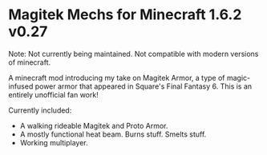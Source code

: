 Magitek Mechs for Minecraft 1.6.2
v0.27
=============

Note: Not currently being maintained. Not compatible with modern versions of minecraft.

A minecraft mod introducing my take on Magitek Armor, a type of magic-infused power armor that appeared in Square's Final Fantasy 6. This is an entirely unofficial fan work!

Currently included:

* A walking rideable Magitek and Proto Armor.
* A mostly functional heat beam. Burns stuff. Smelts stuff.
* Working multiplayer.
